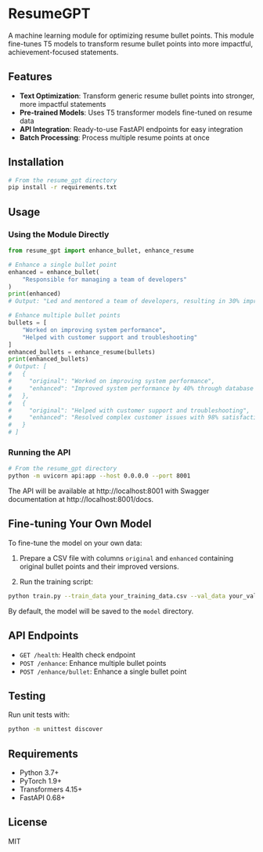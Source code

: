 # ResumeGPT

A machine learning module for optimizing resume bullet points. This module fine-tunes T5 models to transform resume bullet points into more impactful, achievement-focused statements.

## Features

- **Text Optimization**: Transform generic resume bullet points into stronger, more impactful statements
- **Pre-trained Models**: Uses T5 transformer models fine-tuned on resume data 
- **API Integration**: Ready-to-use FastAPI endpoints for easy integration
- **Batch Processing**: Process multiple resume points at once

## Installation

```bash
# From the resume_gpt directory
pip install -r requirements.txt
```

## Usage

### Using the Module Directly

```python
from resume_gpt import enhance_bullet, enhance_resume

# Enhance a single bullet point
enhanced = enhance_bullet(
    "Responsible for managing a team of developers"
)
print(enhanced)
# Output: "Led and mentored a team of developers, resulting in 30% improved productivity"

# Enhance multiple bullet points
bullets = [
    "Worked on improving system performance",
    "Helped with customer support and troubleshooting"
]
enhanced_bullets = enhance_resume(bullets)
print(enhanced_bullets)
# Output: [
#   {
#     "original": "Worked on improving system performance",
#     "enhanced": "Improved system performance by 40% through database optimization and code refactoring"
#   },
#   {
#     "original": "Helped with customer support and troubleshooting",
#     "enhanced": "Resolved complex customer issues with 98% satisfaction rate, reducing escalations by 25%"
#   }
# ]
```

### Running the API

```bash
# From the resume_gpt directory
python -m uvicorn api:app --host 0.0.0.0 --port 8001
```

The API will be available at http://localhost:8001 with Swagger documentation at http://localhost:8001/docs.

## Fine-tuning Your Own Model

To fine-tune the model on your own data:

1. Prepare a CSV file with columns `original` and `enhanced` containing original bullet points and their improved versions.

2. Run the training script:

```bash
python train.py --train_data your_training_data.csv --val_data your_validation_data.csv
```

By default, the model will be saved to the `model` directory.

## API Endpoints

- `GET /health`: Health check endpoint
- `POST /enhance`: Enhance multiple bullet points
- `POST /enhance/bullet`: Enhance a single bullet point

## Testing

Run unit tests with:

```bash
python -m unittest discover
```

## Requirements

- Python 3.7+
- PyTorch 1.9+
- Transformers 4.15+
- FastAPI 0.68+

## License

MIT 